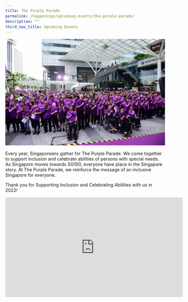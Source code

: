 ```yaml
---
title: The Purple Parade
permalink: /happenings/upcoming-events/the-purple-parade/
description: ""
third_nav_title: Upcoming Events
---
```

![](/images/Happenings/the%20purple%20parade%202022.JPG)

Every year, Singaporeans gather for The Purple Parade. We come together to support inclusion and celebrate abilities of persons with special needs. As Singapore moves towards SG100, everyone have place in the Singapore story. At The Purple Parade, we reinforce the message of an inclusive Singapore for everyone.

Thank you for Supporting Inclusion and Celebrating Abilities with us in 2022!

<iframe allowfullscreen="" allow="accelerometer; autoplay; clipboard-write; encrypted-media; gyroscope; picture-in-picture; web-share" frameborder="0" title="YouTube video player" src="https://www.youtube.com/embed/f5RYHmoy8JE" height="315" width="560"></iframe>